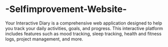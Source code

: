 # -Selfimprovement-Website-
Your Interactive Diary is a comprehensive web application designed to help you track your daily activities, goals, and progress. This interactive platform includes features such as mood tracking, sleep tracking, health and fitness logs, project management, and more. 
